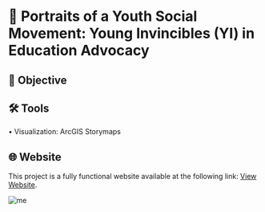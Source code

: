 # 📢 Portraits of a Youth Social Movement: Young Invincibles (YI) in Education Advocacy
## 🎯 Objective <br>
## 🛠️ Tools <br>
• Visualization: ArcGIS Storymaps <p>
## 🌐 Website <br>
This project is a fully functional website available at the following link: [View Website](https://arcg.is/v1uu4). <p>
![me](https://github.com/redefiningvicky/Portraits-of-a-Youth-Social-Movement/blob/main/Portraits%20of%20a%20Youth%20Social%20Movement.gif)
